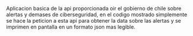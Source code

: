 Aplicacion basica de la api proporcionada oir el gobierno de chile sobre alertas y demases de ciberseguridad, en el codigo mostrado simplemente se hace la peticion a esta api para obtener la data sobre las alertas y se imprimen en pantalla en un formato json mas legible.
